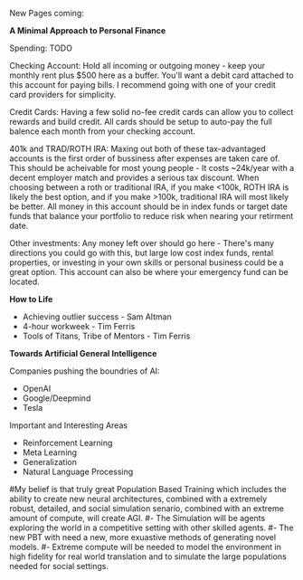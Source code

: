 New Pages coming:

**A Minimal Approach to Personal Finance**

Spending: TODO 

Checking Account: Hold all incoming or outgoing money - keep your monthly rent plus $500 here as a buffer. You'll want a debit card attached to this account for paying bills. I recommend going with one of your credit card providers for simplicity.

Credit Cards: Having a few solid no-fee credit cards can allow you to collect rewards and build credit. All cards should be setup to auto-pay the full balence each month from your checking account.

401k and TRAD/ROTH IRA: Maxing out both of these tax-advantaged accounts is the first order of bussiness after expenses are taken care of. This should be acheivable for most young people - It costs ~24k/year with a decent employer match and provides a serious tax discount. When choosing between a roth or traditional IRA, if you make <100k, ROTH IRA is likely the best option, and if you make >100k, traditional IRA will most likely be better. All money in this account should be in index funds or target date funds that balance your portfolio to reduce risk when nearing your retirment date.

Other investments: Any money left over should go here - There's many directions you could go with this, but large low cost index funds, rental properties, or investing in your own skills or personal business could be a great option. This account can also be where your emergency fund can be located.

**How to Life**
 - Achieving outlier success - Sam Altman 
 - 4-hour workweek - Tim Ferris 
 - Tools of Titans, Tribe of Mentors - Tim Ferris 


**Towards Artificial General Intelligence**

Companies pushing the boundries of AI: 
 - OpenAI 
 - Google/Deepmind
 - Tesla

Important and Interesting Areas
 - Reinforcement Learning 
 - Meta Learning 
 - Generalization
 - Natural Language Processing
 
#My belief is that truly great Population Based Training which includes the ability to create new neural architectures, combined with a extremely robust, detailed, and social simulation senario, combined with an extreme amount of compute, will create AGI.
#- The Simulation will be agents exploring the world in a competitive setting with other skilled agents.
#- The new PBT with need a new, more exuastive methods of generating novel models.
#- Extreme compute will be needed to model the environment in high fidelity for real world translation and to simulate the large populations needed for social settings.
